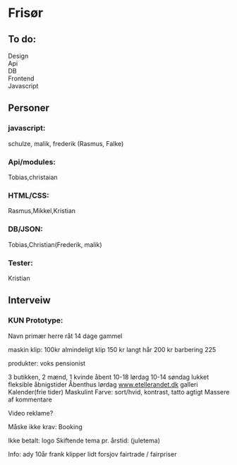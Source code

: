 # Frisør

## To do:
Design   
Api  
DB  
Frontend    
Javascript  

## Personer
### javascript:
schulze, malik, frederik (Rasmus, Falke)

### Api/modules:
Tobias,christaian

### HTML/CSS:
Rasmus,Mikkel,Kristian

### DB/JSON:
Tobias,Christian(Frederik, malik)

### Tester:
Kristian

## Interveiw  
### KUN Prototype:

Navn
primær herre
råt
14 dage gammel

maskin klip: 100kr
almindeligt klip 150 kr
langt hår 200 kr
barbering 225

produkter: voks
pensionist

3 butikken, 2 mænd, 1 kvinde
åbent 10-18 lørdag 10-14 søndag lukket fleksible åbnigstider
Åbenthus lørdag
www.etellerandet.dk
galleri
Kalender(frie tider)
Maskulint
Farve: sort/hvid, kontrast, tatto agtigt
Massere af kommentare

Video reklame?

Måske ikke krav:
Booking

Ikke betalt:
logo
Skiftende tema pr. årstid: (juletema)

Info:
ady 10år
frank klipper lidt forsjov
fairtrade / fairpriser

